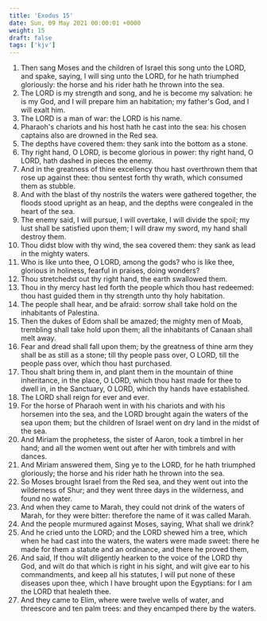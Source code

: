 ```yaml
---
title: 'Exodus 15'
date: Sun, 09 May 2021 00:00:01 +0000
weight: 15
draft: false
tags: ['kjv'] 
---
```


1. Then sang Moses and the children of Israel this song unto the LORD, and spake, saying, I will sing unto the LORD, for he hath triumphed gloriously: the horse and his rider hath he thrown into the sea.
2. The LORD is my strength and song, and he is become my salvation: he is my God, and I will prepare him an habitation; my father's God, and I will exalt him.
3. The LORD is a man of war: the LORD is his name.
4. Pharaoh's chariots and his host hath he cast into the sea: his chosen captains also are drowned in the Red sea.
5. The depths have covered them: they sank into the bottom as a stone.
6. Thy right hand, O LORD, is become glorious in power: thy right hand, O LORD, hath dashed in pieces the enemy.
7. And in the greatness of thine excellency thou hast overthrown them that rose up against thee: thou sentest forth thy wrath, which consumed them as stubble.
8. And with the blast of thy nostrils the waters were gathered together, the floods stood upright as an heap, and the depths were congealed in the heart of the sea.
9. The enemy said, I will pursue, I will overtake, I will divide the spoil; my lust shall be satisfied upon them; I will draw my sword, my hand shall destroy them.
10. Thou didst blow with thy wind, the sea covered them: they sank as lead in the mighty waters.
11. Who is like unto thee, O LORD, among the gods? who is like thee, glorious in holiness, fearful in praises, doing wonders?
12. Thou stretchedst out thy right hand, the earth swallowed them.
13. Thou in thy mercy hast led forth the people which thou hast redeemed: thou hast guided them in thy strength unto thy holy habitation.
14. The people shall hear, and be afraid: sorrow shall take hold on the inhabitants of Palestina.
15. Then the dukes of Edom shall be amazed; the mighty men of Moab, trembling shall take hold upon them; all the inhabitants of Canaan shall melt away.
16. Fear and dread shall fall upon them; by the greatness of thine arm they shall be as still as a stone; till thy people pass over, O LORD, till the people pass over, which thou hast purchased.
17. Thou shalt bring them in, and plant them in the mountain of thine inheritance, in the place, O LORD, which thou hast made for thee to dwell in, in the Sanctuary, O LORD, which thy hands have established.
18. The LORD shall reign for ever and ever.
19. For the horse of Pharaoh went in with his chariots and with his horsemen into the sea, and the LORD brought again the waters of the sea upon them; but the children of Israel went on dry land in the midst of the sea.
20. And Miriam the prophetess, the sister of Aaron, took a timbrel in her hand; and all the women went out after her with timbrels and with dances.
21. And Miriam answered them, Sing ye to the LORD, for he hath triumphed gloriously; the horse and his rider hath he thrown into the sea.
22. So Moses brought Israel from the Red sea, and they went out into the wilderness of Shur; and they went three days in the wilderness, and found no water.
23. And when they came to Marah, they could not drink of the waters of Marah, for they were bitter: therefore the name of it was called Marah.
24. And the people murmured against Moses, saying, What shall we drink?
25. And he cried unto the LORD; and the LORD shewed him a tree, which when he had cast into the waters, the waters were made sweet: there he made for them a statute and an ordinance, and there he proved them,
26. And said, If thou wilt diligently hearken to the voice of the LORD thy God, and wilt do that which is right in his sight, and wilt give ear to his commandments, and keep all his statutes, I will put none of these diseases upon thee, which I have brought upon the Egyptians: for I am the LORD that healeth thee.
27. And they came to Elim, where were twelve wells of water, and threescore and ten palm trees: and they encamped there by the waters.
